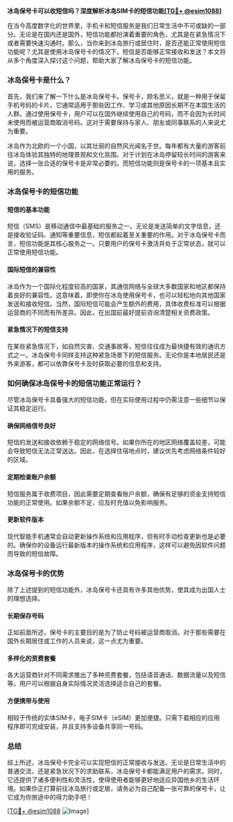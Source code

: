 **冰岛保号卡可以收短信吗？深度解析冰岛SIM卡的短信功能[[TG💪+ @esim1088](https://t.me/s/esim1088)]**

在当今高度数字化的世界里，手机卡和短信服务是我们日常生活中不可或缺的一部分。无论是在国内还是国外，短信功能都扮演着重要的角色，尤其是在紧急情况下或者需要快速沟通时。那么，当你来到冰岛旅行或居住时，是否还能正常使用短信功能呢？尤其是使用冰岛保号卡的情况下，短信是否能够正常接收和发送？本文将从多个角度深入探讨这个问题，帮助大家了解冰岛保号卡的短信功能。

### 冰岛保号卡是什么？

首先，我们来了解一下什么是冰岛保号卡。保号卡，顾名思义，就是一种用于保留手机号码的卡片。它通常适用于那些因工作、学习或其他原因长期不在本国生活的人群。通过使用保号卡，用户可以在国外继续使用自己的号码，而不会因为长时间未使用而被运营商取消号码。这对于需要保持与家人、朋友或同事联系的人来说尤为重要。

冰岛作为北欧的一个小国，以其壮丽的自然风光闻名于世。每年都有大量的游客前往冰岛体验其独特的地理景观和文化氛围。对于计划在冰岛停留较长时间的游客来说，选择一张合适的保号卡是非常必要的。而短信功能则是保号卡的一项基本且实用的服务。

### 冰岛保号卡的短信功能

#### 短信的基本功能

短信（SMS）是移动通信中最基础的服务之一。无论是发送简单的文字信息，还是接收验证码、通知等重要信息，短信都起着至关重要的作用。对于冰岛保号卡而言，短信功能是其核心服务之一。只要用户的保号卡激活并处于正常状态，就可以正常使用短信功能。

#### 国际短信的兼容性

冰岛作为一个国际化程度较高的国家，其通信网络与全球大多数国家和地区都保持着良好的兼容性。这意味着，即使你在冰岛使用保号卡，也可以轻松地向其他国家发送和接收短信。当然，国际短信可能会产生额外的费用，具体收费标准可以根据运营商的不同而有所差异。因此，在出国前最好提前咨询清楚相关资费政策。

#### 紧急情况下的短信支持

在某些紧急情况下，如自然灾害、交通事故等，短信往往成为最快捷有效的通讯方式之一。冰岛保号卡同样支持这种紧急场景下的短信服务。无论你是本地居民还是外来游客，都可以依靠保号卡及时获取必要的信息和支持。

### 如何确保冰岛保号卡的短信功能正常运行？

尽管冰岛保号卡具备强大的短信功能，但在实际使用过程中仍需注意一些细节以保证其稳定运行。

#### 确保网络信号良好

短信的发送和接收依赖于稳定的网络信号。如果你所在的地区网络覆盖较差，可能会导致短信无法正常送达。因此，在选择住宿地点时，建议优先考虑网络条件较好的区域。

#### 定期检查账户余额

短信服务属于收费项目，因此需要定期查看账户余额，确保有足够的资金支持短信功能的正常使用。如果余额不足，应及时充值以免影响服务。

#### 更新软件版本

现代智能手机通常会自动更新操作系统和应用程序，但有时手动检查更新也是必要的。确保你的设备运行最新版本的操作系统和应用程序，这样可以避免因软件问题而导致的短信故障。

### 冰岛保号卡的优势

除了上述提到的短信功能外，冰岛保号卡还具有许多其他优势，使其成为出国人士的理想选择。

#### 长期保存号码

正如前面所述，保号卡的主要目的是为了防止号码被运营商取消。对于那些需要在国外长期居住或工作的人员来说，这一点尤为重要。

#### 多样化的资费套餐

各大运营商针对不同需求推出了多种资费套餐，包括语音通话、数据流量以及短信等。用户可以根据自身实际情况灵活选择适合自己的套餐。

#### 方便携带与使用

相较于传统的实体SIM卡，电子SIM卡（eSIM）更加便捷。只需下载相应的应用程序即可完成安装，并且支持多设备共享同一号码。

### 总结

综上所述，冰岛保号卡完全可以实现短信的正常接收与发送。无论是日常生活中的普通交流，还是紧急状况下的求助联系，冰岛保号卡都能满足用户的需求。同时，它还提供了诸多便利性和灵活性，使得使用者能够更好地适应异国他乡的生活环境。如果你正打算前往冰岛旅行或定居，请务必为自己配备一张可靠的保号卡，让它成为你旅途中的得力助手吧！

[[TG💪+ @esim1088](https://t.me/s/esim1088) ![Image](https://i.postimg.cc/4NQfJmqS/Snipaste-2025-05-13-00-14-12.png)]
